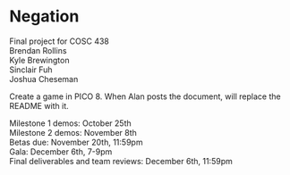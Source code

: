 # Negation
Final project for COSC 438  
Brendan Rollins  
Kyle Brewington  
Sinclair Fuh  
Joshua Cheseman

Create a game in PICO 8. When Alan posts the document, will replace the README with it.

Milestone 1 demos: October 25th  
Milestone 2 demos: November 8th  
Betas due: November 20th, 11:59pm  
Gala: December 6th, 7-9pm  
Final deliverables and team reviews: December 6th, 11:59pm
